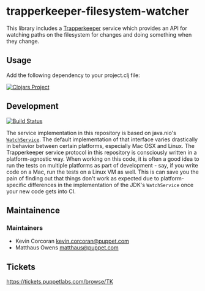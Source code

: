 # trapperkeeper-filesystem-watcher

This library includes a [Trapperkeeper](https://github.com/puppetlabs/trapperkeeper)
service which provides an API for watching paths on the filesystem for changes
and doing something when they change.

## Usage

Add the following dependency to your project.clj file:

[![Clojars Project](https://img.shields.io/clojars/v/puppetlabs/trapperkeeper-filesystem-watcher.svg)](https://clojars.org/puppetlabs/trapperkeeper-filesystem-watcher)

## Development

[![Build Status](https://travis-ci.org/puppetlabs/trapperkeeper-filesystem-watcher.svg?branch=master)](https://travis-ci.org/puppetlabs/trapperkeeper-filesystem-watcher)

The service implementation in this repository is based on java.nio's
[`WatchService`](https://docs.oracle.com/javase/8/docs/api/java/nio/file/WatchService.html).
The default implementation of that interface varies drastically in behavior
between certain platforms, especially Mac OSX and Linux.  The Trapperkeeper
service protocol in this repository is consciously written in a
platform-agnostic way.  When working on this code, it is often a good idea to
run the tests on multiple platforms as part of development - say, if you write
code on a Mac, run the tests on a Linux VM as well.  This is can save you the
pain of finding out that things don't work as expected due to platform-specific
differences in the implementation of the JDK's `WatchService` once your new
code gets into CI.

## Maintainence

### Maintainers
* Kevin Corcoran <kevin.corcoran@puppet.com>
* Matthaus Owens <matthaus@puppet.com>


## Tickets

https://tickets.puppetlabs.com/browse/TK
